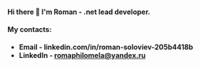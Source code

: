#### Hi there 👋 I'm Roman - .net lead developer.
#### My contacts:
* **Email - linkedin.com/in/roman-soloviev-205b4418b**
* **LinkedIn - romaphilomela@yandex.ru**
